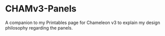 # CHAMv3-Panels
A companion to my Printables page for Chameleon v3 to explain my design philosophy regarding the panels.

